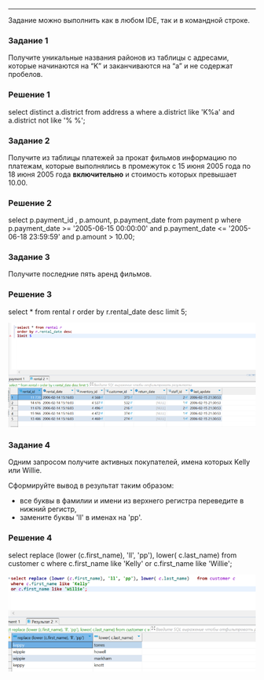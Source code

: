---

Задание можно выполнить как в любом IDE, так и в командной строке.

### Задание 1

Получите уникальные названия районов из таблицы с адресами, которые начинаются на “K” и заканчиваются на “a” и не содержат пробелов.

### Решение 1
select distinct  a.district from address a 
where a.district like 'K%a'
and a.district not like '% %';


### Задание 2

Получите из таблицы платежей за прокат фильмов информацию по платежам, которые выполнялись в промежуток с 15 июня 2005 года по 18 июня 2005 года **включительно** и стоимость которых превышает 10.00.

### Решение 2

select p.payment_id , p.amount, p.payment_date  from payment p 
where p.payment_date >= '2005-06-15 00:00:00'
and p.payment_date <= '2005-06-18 23:59:59'
and p.amount > 10.00;


### Задание 3

Получите последние пять аренд фильмов.

### Решение 3

select * from rental r 
order by r.rental_date desc 
limit 5;

![3](https://github.com/oviplokos/donets_kv/blob/main/img/12-03_3.png)
### Задание 4

Одним запросом получите активных покупателей, имена которых Kelly или Willie. 

Сформируйте вывод в результат таким образом:
- все буквы в фамилии и имени из верхнего регистра переведите в нижний регистр,
- замените буквы 'll' в именах на 'pp'.

### Решение 4

select replace (lower (c.first_name), 'll', 'pp'), lower( c.last_name)   from customer c
where c.first_name like 'Kelly'
or c.first_name like 'Willie';

![4](https://github.com/oviplokos/donets_kv/blob/main/img/12-03_4.png)
